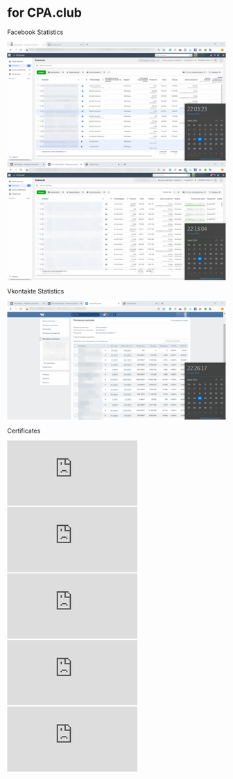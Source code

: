 # for CPA.club

Facebook Statistics

![alt-текст](https://github.com/volkovreal/cpa/blob/master/facebook_1.png " Facebook_1 ")
![alt-текст](https://github.com/volkovreal/cpa/blob/master/facebook_2.png " Facebook_2 ")

Vkontakte Statistics

![alt-текст](https://github.com/volkovreal/cpa/blob/master/vkontakte_1.png " Vkontakte_1")

Certificates

![alt-текст](https://github.com/volkovreal/cpa/blob/master/%D0%92%D0%BE%D0%BB%D0%BA%D0%BE%D0%B2_%D0%95%D0%B2%D0%B3%D0%B5%D0%BD%D0%B8%D0%B9_FacebookBlueprint.pdf " Facebook")
![alt-текст](https://github.com/volkovreal/cpa/blob/master/%D0%92%D0%BE%D0%BB%D0%BA%D0%BE%D0%B2_%D0%95%D0%B2%D0%B3%D0%B5%D0%BD%D0%B8%D0%B9_Vkontakte_%D0%B4%D0%BE_29.03.2020_%E2%84%96989.pdf " Vkontakte")
![alt-текст](https://github.com/volkovreal/cpa/blob/master/%D0%92%D0%BE%D0%BB%D0%BA%D0%BE%D0%B2_%D0%95%D0%B2%D0%B3%D0%B5%D0%BD%D0%B8%D0%B9_MyTarget_%D0%B4%D0%BE_14_03_2020_%E2%84%964855.pdf " Mytarget")
![alt-текст](https://github.com/volkovreal/cpa/blob/master/%D0%92%D0%BE%D0%BB%D0%BA%D0%BE%D0%B2_%D0%95%D0%B2%D0%B3%D0%B5%D0%BD%D0%B8%D0%B9_GoogleAnalytics_%D0%B4%D0%BE_24_02_2020.pdf " Goanal")
![alt-текст](https://github.com/volkovreal/cpa/blob/master/%D0%92%D0%BE%D0%BB%D0%BA%D0%BE%D0%B2_%D0%95%D0%B2%D0%B3%D0%B5%D0%BD%D0%B8%D0%B9_%D0%AF%D0%BD%D0%B4%D0%B5%D0%BA%D1%81%D0%9C%D0%B5%D1%82%D1%80%D0%B8%D0%BA%D0%B0_%D0%B4%D0%BE_02_04_2020_%E2%84%96166230.pdf " Yaru")



